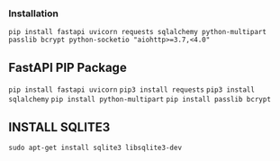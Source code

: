 ### Installation
`pip install fastapi uvicorn requests sqlalchemy python-multipart passlib bcrypt python-socketio "aiohttp>=3.7,<4.0"`
## FastAPI PIP Package
`pip install fastapi uvicorn`
`pip3 install requests`
`pip3 install sqlalchemy`
`pip install python-multipart`
`pip install passlib bcrypt`
## INSTALL SQLITE3
`sudo apt-get install sqlite3 libsqlite3-dev`